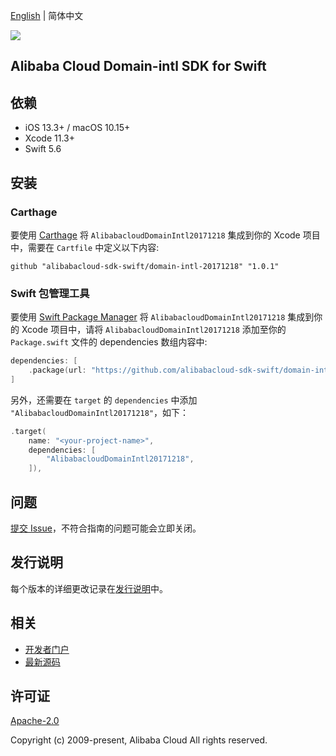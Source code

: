 [English](README.md) | 简体中文

![](https://aliyunsdk-pages.alicdn.com/icons/AlibabaCloud.svg)

## Alibaba Cloud Domain-intl SDK for Swift

## 依赖

- iOS 13.3+ / macOS 10.15+
- Xcode 11.3+
- Swift 5.6

## 安装

### Carthage

要使用 [Carthage](https://github.com/Carthage/Carthage) 将 `AlibabacloudDomainIntl20171218` 集成到你的 Xcode 项目中，需要在 `Cartfile` 中定义以下内容:

```ogdl
github "alibabacloud-sdk-swift/domain-intl-20171218" "1.0.1"
```

### Swift 包管理工具

要使用 [Swift Package Manager](https://swift.org/package-manager/) 将 `AlibabacloudDomainIntl20171218` 集成到你的 Xcode 项目中，请将 `AlibabacloudDomainIntl20171218` 添加至你的 `Package.swift` 文件的 dependencies 数组内容中:

```swift
dependencies: [
    .package(url: "https://github.com/alibabacloud-sdk-swift/domain-intl-20171218.git", from: "1.0.1")
]
```

另外，还需要在 `target` 的 `dependencies` 中添加 `"AlibabacloudDomainIntl20171218"`，如下：

```swift
.target(
    name: "<your-project-name>",
    dependencies: [
        "AlibabacloudDomainIntl20171218",
    ]),
```

## 问题

[提交 Issue](https://github.com/alibabacloud-sdk-swift/domain-intl-20171218/issues/new)，不符合指南的问题可能会立即关闭。

## 发行说明

每个版本的详细更改记录在[发行说明](./ChangeLog.txt)中。

## 相关

* [开发者门户](https://next.api.aliyun.com/home)
* [最新源码](https://github.com/alibabacloud-sdk-swift/domain-intl-20171218)

## 许可证

[Apache-2.0](http://www.apache.org/licenses/LICENSE-2.0)

Copyright (c) 2009-present, Alibaba Cloud All rights reserved.
